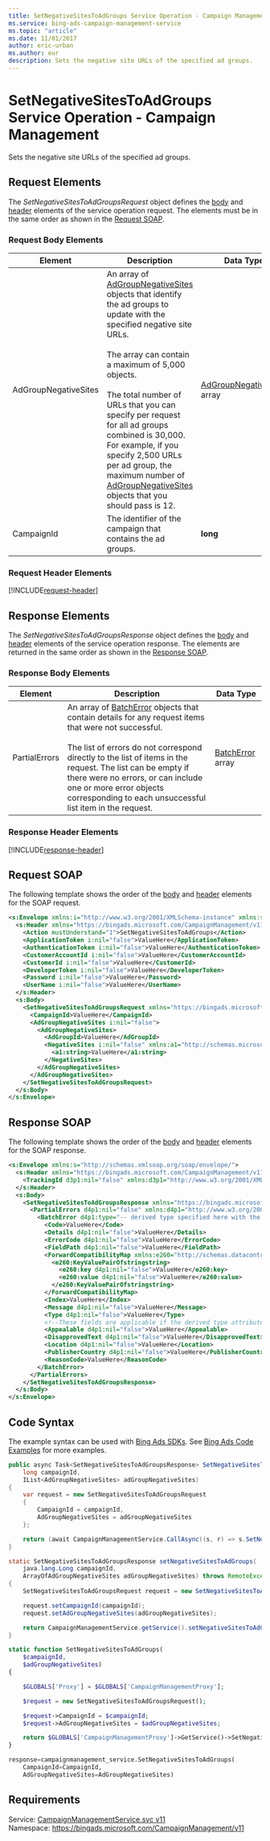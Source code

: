 ```yaml
---
title: SetNegativeSitesToAdGroups Service Operation - Campaign Management
ms.service: bing-ads-campaign-management-service
ms.topic: "article"
ms.date: 11/01/2017
author: eric-urban
ms.author: eur
description: Sets the negative site URLs of the specified ad groups.
---
```

# SetNegativeSitesToAdGroups Service Operation - Campaign Management
Sets the negative site URLs of the specified ad groups.

## <a name="request"></a>Request Elements
The *SetNegativeSitesToAdGroupsRequest* object defines the [body](#request-body) and [header](#request-header) elements of the service operation request. The elements must be in the same order as shown in the [Request SOAP](#request-soap). 

### <a name="request-body"></a>Request Body Elements

|Element|Description|Data Type|
|-----------|---------------|-------------|
|<a name="adgroupnegativesites"></a>AdGroupNegativeSites|An array of [AdGroupNegativeSites](../campaign-management-service/adgroupnegativesites.md) objects that identify the ad groups to update with the specified negative site URLs.<br /><br />The array can contain a maximum of 5,000 objects.<br /><br />The total number of URLs that you can specify per request for all ad groups combined is 30,000. For example, if you specify 2,500 URLs per ad group, the maximum number of [AdGroupNegativeSites](../campaign-management-service/adgroupnegativesites.md) objects that you should pass is 12.|[AdGroupNegativeSites](adgroupnegativesites.md) array|
|<a name="campaignid"></a>CampaignId|The identifier of the campaign that contains the ad groups.|**long**|

### <a name="request-header"></a>Request Header Elements
[!INCLUDE[request-header](./includes/request-header.md)]

## <a name="response"></a>Response Elements
The *SetNegativeSitesToAdGroupsResponse* object defines the [body](#response-body) and [header](#response-header) elements of the service operation response. The elements are returned in the same order as shown in the [Response SOAP](#response-soap).

### <a name="response-body"></a>Response Body Elements

|Element|Description|Data Type|
|-----------|---------------|-------------|
|<a name="partialerrors"></a>PartialErrors|An array of [BatchError](../campaign-management-service/batcherror.md) objects that contain details for any request items that were not successful.<br /><br />The list of errors do not correspond directly to the list of items in the request. The list can be empty if there were no errors, or can include one or more error objects corresponding to each unsuccessful list item in the request.|[BatchError](batcherror.md) array|

### <a name="response-header"></a>Response Header Elements
[!INCLUDE[response-header](./includes/response-header.md)]

## <a name="request-soap"></a>Request SOAP
The following template shows the order of the [body](#request-body) and [header](#request-header) elements for the SOAP request.

```xml
<s:Envelope xmlns:i="http://www.w3.org/2001/XMLSchema-instance" xmlns:s="http://schemas.xmlsoap.org/soap/envelope/">
  <s:Header xmlns="https://bingads.microsoft.com/CampaignManagement/v11">
    <Action mustUnderstand="1">SetNegativeSitesToAdGroups</Action>
    <ApplicationToken i:nil="false">ValueHere</ApplicationToken>
    <AuthenticationToken i:nil="false">ValueHere</AuthenticationToken>
    <CustomerAccountId i:nil="false">ValueHere</CustomerAccountId>
    <CustomerId i:nil="false">ValueHere</CustomerId>
    <DeveloperToken i:nil="false">ValueHere</DeveloperToken>
    <Password i:nil="false">ValueHere</Password>
    <UserName i:nil="false">ValueHere</UserName>
  </s:Header>
  <s:Body>
    <SetNegativeSitesToAdGroupsRequest xmlns="https://bingads.microsoft.com/CampaignManagement/v11">
      <CampaignId>ValueHere</CampaignId>
      <AdGroupNegativeSites i:nil="false">
        <AdGroupNegativeSites>
          <AdGroupId>ValueHere</AdGroupId>
          <NegativeSites i:nil="false" xmlns:a1="http://schemas.microsoft.com/2003/10/Serialization/Arrays">
            <a1:string>ValueHere</a1:string>
          </NegativeSites>
        </AdGroupNegativeSites>
      </AdGroupNegativeSites>
    </SetNegativeSitesToAdGroupsRequest>
  </s:Body>
</s:Envelope>
```

## <a name="response-soap"></a>Response SOAP
The following template shows the order of the [body](#response-body) and [header](#response-header) elements for the SOAP response.

```xml
<s:Envelope xmlns:s="http://schemas.xmlsoap.org/soap/envelope/">
  <s:Header xmlns="https://bingads.microsoft.com/CampaignManagement/v11">
    <TrackingId d3p1:nil="false" xmlns:d3p1="http://www.w3.org/2001/XMLSchema-instance">ValueHere</TrackingId>
  </s:Header>
  <s:Body>
    <SetNegativeSitesToAdGroupsResponse xmlns="https://bingads.microsoft.com/CampaignManagement/v11">
      <PartialErrors d4p1:nil="false" xmlns:d4p1="http://www.w3.org/2001/XMLSchema-instance">
        <BatchError d4p1:type="-- derived type specified here with the appropriate prefix --">
          <Code>ValueHere</Code>
          <Details d4p1:nil="false">ValueHere</Details>
          <ErrorCode d4p1:nil="false">ValueHere</ErrorCode>
          <FieldPath d4p1:nil="false">ValueHere</FieldPath>
          <ForwardCompatibilityMap xmlns:e260="http://schemas.datacontract.org/2004/07/System.Collections.Generic" d4p1:nil="false">
            <e260:KeyValuePairOfstringstring>
              <e260:key d4p1:nil="false">ValueHere</e260:key>
              <e260:value d4p1:nil="false">ValueHere</e260:value>
            </e260:KeyValuePairOfstringstring>
          </ForwardCompatibilityMap>
          <Index>ValueHere</Index>
          <Message d4p1:nil="false">ValueHere</Message>
          <Type d4p1:nil="false">ValueHere</Type>
          <!--These fields are applicable if the derived type attribute is set to EditorialError-->
          <Appealable d4p1:nil="false">ValueHere</Appealable>
          <DisapprovedText d4p1:nil="false">ValueHere</DisapprovedText>
          <Location d4p1:nil="false">ValueHere</Location>
          <PublisherCountry d4p1:nil="false">ValueHere</PublisherCountry>
          <ReasonCode>ValueHere</ReasonCode>
        </BatchError>
      </PartialErrors>
    </SetNegativeSitesToAdGroupsResponse>
  </s:Body>
</s:Envelope>
```

## <a name="example"></a>Code Syntax
The example syntax can be used with [Bing Ads SDKs](~/guides/client-libraries.md). See [Bing Ads Code Examples](~/guides/code-examples.md) for more examples.
```csharp
public async Task<SetNegativeSitesToAdGroupsResponse> SetNegativeSitesToAdGroupsAsync(
	long campaignId,
	IList<AdGroupNegativeSites> adGroupNegativeSites)
{
	var request = new SetNegativeSitesToAdGroupsRequest
	{
		CampaignId = campaignId,
		AdGroupNegativeSites = adGroupNegativeSites
	};

	return (await CampaignManagementService.CallAsync((s, r) => s.SetNegativeSitesToAdGroupsAsync(r), request));
}
```
```java
static SetNegativeSitesToAdGroupsResponse setNegativeSitesToAdGroups(
	java.lang.Long campaignId,
	ArrayOfAdGroupNegativeSites adGroupNegativeSites) throws RemoteException, Exception
{
	SetNegativeSitesToAdGroupsRequest request = new SetNegativeSitesToAdGroupsRequest();

	request.setCampaignId(campaignId);
	request.setAdGroupNegativeSites(adGroupNegativeSites);

	return CampaignManagementService.getService().setNegativeSitesToAdGroups(request);
}
```
```php
static function SetNegativeSitesToAdGroups(
	$campaignId,
	$adGroupNegativeSites)
{

	$GLOBALS['Proxy'] = $GLOBALS['CampaignManagementProxy'];

	$request = new SetNegativeSitesToAdGroupsRequest();

	$request->CampaignId = $campaignId;
	$request->AdGroupNegativeSites = $adGroupNegativeSites;

	return $GLOBALS['CampaignManagementProxy']->GetService()->SetNegativeSitesToAdGroups($request);
}
```
```python
response=campaignmanagement_service.SetNegativeSitesToAdGroups(
	CampaignId=CampaignId,
	AdGroupNegativeSites=AdGroupNegativeSites)
```

## Requirements
Service: [CampaignManagementService.svc v11](https://campaign.api.bingads.microsoft.com/Api/Advertiser/CampaignManagement/v11/CampaignManagementService.svc)  
Namespace: https://bingads.microsoft.com/CampaignManagement/v11  

